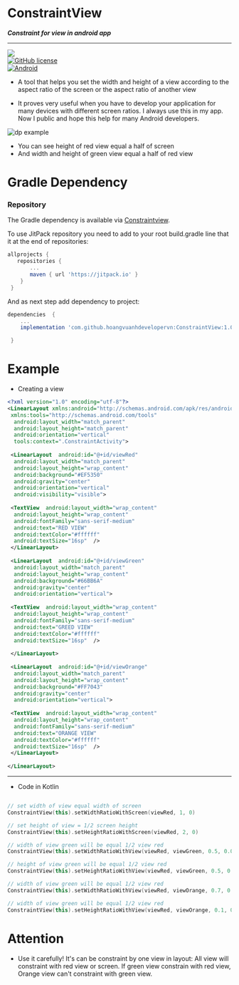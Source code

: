 # ConstraintView  

_**Constraint for view in android app**_
  
  ---
[![](https://jitpack.io/v/hoangvuanhdevelopervn/sdimen.svg)](https://jitpack.io/#hoangvuanhdevelopervn/ConstraintView/1.0)  
[![GitHub license](https://img.shields.io/hexpm/l/plug.svg)](https://github.com/ogiba/StyleableShareDialog/blob/master/LICENSE)  
[![Android](https://img.shields.io/badge/platform-android-green.svg)](https://developer.android.com/index.html)  
  
- A tool that helps you set the width and height of a view according to the aspect ratio of the screen or the aspect ratio of another view
  
- It proves very useful when you have to develop your application for many devices with different screen ratios. I always use this in my app. Now I public and hope this help for many Android developers.
  
  
  
![dp example](https://scontent.fhan2-4.fna.fbcdn.net/v/t1.15752-9/118761716_752876715288816_5417809174118962008_n.jpg?_nc_cat=105&_nc_sid=b96e70&_nc_ohc=zHJEvaFV1AEAX9icwJM&_nc_ht=scontent.fhan2-4.fna&oh=718fdbe5a589d7153bbaebc0c96593d0&oe=5F765A5F)  
  
  
  
-  You can see height of red view equal a half of screen
-  And width and height of green view equal a half of red view
  
  
# Gradle Dependency  
  
### Repository  
  
The Gradle dependency is available via [Constraintview](https://jitpack.io/#hoangvuanhdevelopervn/ConstraintView/1.0).  
  
To use JitPack repository you need to add to your root build.gradle line that it at the end of repositories:  
  
```gradle  
allprojects {  
   repositories { 
       ...        
       maven { url 'https://jitpack.io' }  
    }
 }
```  

And as next step add dependency to project:  
  
```gradle  
dependencies  {   
    ...
    implementation 'com.github.hoangvuanhdevelopervn:ConstraintView:1.0'

 }  
```  
  
  
  # Example
  
  
- Creating a view 
  
```xml  
<?xml version="1.0" encoding="utf-8"?>  
<LinearLayout xmlns:android="http://schemas.android.com/apk/res/android"  
 xmlns:tools="http://schemas.android.com/tools"  
  android:layout_width="match_parent"  
  android:layout_height="match_parent"  
  android:orientation="vertical"  
  tools:context=".ConstraintActivity">  
  
 <LinearLayout  android:id="@+id/viewRed"  
  android:layout_width="match_parent"  
  android:layout_height="wrap_content"  
  android:background="#EF5350"  
  android:gravity="center"  
  android:orientation="vertical"  
  android:visibility="visible">  
  
 <TextView  android:layout_width="wrap_content"  
  android:layout_height="wrap_content"  
  android:fontFamily="sans-serif-medium"  
  android:text="RED VIEW"  
  android:textColor="#ffffff"  
  android:textSize="16sp"  />  
 </LinearLayout>  
 
 <LinearLayout  android:id="@+id/viewGreen"  
  android:layout_width="match_parent"  
  android:layout_height="wrap_content"  
  android:background="#66BB6A"  
  android:gravity="center"  
  android:orientation="vertical">  
  
 <TextView  android:layout_width="wrap_content"  
  android:layout_height="wrap_content"  
  android:fontFamily="sans-serif-medium"  
  android:text="GREED VIEW"  
  android:textColor="#ffffff"  
  android:textSize="16sp"  />  
  
 </LinearLayout>  
 
 <LinearLayout  android:id="@+id/viewOrange"  
  android:layout_width="match_parent"  
  android:layout_height="wrap_content"  
  android:background="#FF7043"  
  android:gravity="center"  
  android:orientation="vertical">  
  
 <TextView  android:layout_width="wrap_content"  
  android:layout_height="wrap_content"  
  android:fontFamily="sans-serif-medium"  
  android:text="ORANGE VIEW"  
  android:textColor="#ffffff"  
  android:textSize="16sp"  />  
 </LinearLayout>  
 
</LinearLayout>  
```  
  
  
---  
 - Code in Kotlin  

```kotlin  

// set width of view equal width of screen 
ConstraintView(this).setWidthRatioWithScreen(viewRed, 1, 0) 

// set height of view = 1/2 screen height 
ConstraintView(this).setHeightRatioWithScreen(viewRed, 2, 0)    

// width of view green will be equal 1/2 view red  
ConstraintView(this).setWidthRatioWithView(viewRed, viewGreen, 0.5, 0.0) 

// height of view green will be equal 1/2 view red 
ConstraintView(this).setHeightRatioWithView(viewRed, viewGreen, 0.5, 0.0)    

// width of view green will be equal 1/2 view red  
ConstraintView(this).setWidthRatioWithView(viewRed, viewOrange, 0.7, 0.0)          

// width of view green will be equal 1/2 view red  
ConstraintView(this).setHeightRatioWithView(viewRed, viewOrange, 0.1, 0.0)

 ```


# Attention

- Use it carefully! It's can be constraint by one view in layout: All view will constraint with red view or screen. If green view constrain with red view, Orange view can't constraint with green view.
  